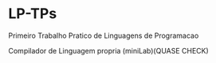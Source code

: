 # LP-TPs

Primeiro Trabalho Pratico de Linguagens de Programacao

Compilador de Linguagem propria (miniLab)(QUASE CHECK)

